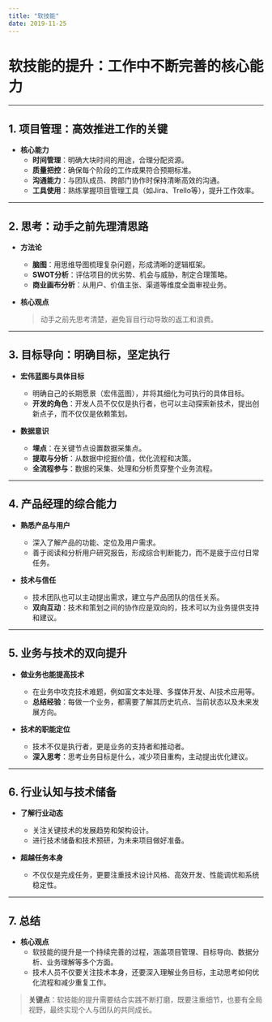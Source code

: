 ```yaml
---
title: "软技能"
date: 2019-11-25
---
```


# 软技能的提升：工作中不断完善的核心能力

---

## **1. 项目管理：高效推进工作的关键**

- **核心能力**  
  - **时间管理**：明确大块时间的用途，合理分配资源。  
  - **质量把控**：确保每个阶段的工作成果符合预期标准。  
  - **沟通能力**：与团队成员、跨部门协作时保持清晰高效的沟通。  
  - **工具使用**：熟练掌握项目管理工具（如Jira、Trello等），提升工作效率。  

---

## **2. 思考：动手之前先理清思路**

- **方法论**  
  - **脑图**：用思维导图梳理复杂问题，形成清晰的逻辑框架。  
  - **SWOT分析**：评估项目的优劣势、机会与威胁，制定合理策略。  
  - **商业画布分析**：从用户、价值主张、渠道等维度全面审视业务。  

- **核心观点**  
  > 动手之前先思考清楚，避免盲目行动导致的返工和浪费。

---

## **3. 目标导向：明确目标，坚定执行**

- **宏伟蓝图与具体目标**  
  - 明确自己的长期愿景（宏伟蓝图），并将其细化为可执行的具体目标。  
  - **开发的角色**：开发人员不仅仅是执行者，也可以主动探索新技术，提出创新点子，而不仅仅是依赖策划。  

- **数据意识**  
  - **埋点**：在关键节点设置数据采集点。  
  - **提取与分析**：从数据中挖掘价值，优化流程和决策。  
  - **全流程参与**：数据的采集、处理和分析贯穿整个业务流程。  

---

## **4. 产品经理的综合能力**

- **熟悉产品与用户**  
  - 深入了解产品的功能、定位及用户需求。  
  - 善于阅读和分析用户研究报告，形成综合判断能力，而不是疲于应付日常任务。  

- **技术与信任**  
  - 技术团队也可以主动提出需求，建立与产品团队的信任关系。  
  - **双向互动**：技术和策划之间的协作应是双向的，技术可以为业务提供支持和建议。  

---

## **5. 业务与技术的双向提升**

- **做业务也能提高技术**  
  - 在业务中攻克技术难题，例如富文本处理、多媒体开发、AI技术应用等。  
  - **总结经验**：每做一个业务，都需要了解其历史坑点、当前状态以及未来发展方向。  

- **技术的职能定位**  
  - 技术不仅是执行者，更是业务的支持者和推动者。  
  - **深入思考**：思考业务目标是什么，减少项目重构，主动提出优化建议。  

---

## **6. 行业认知与技术储备**

- **了解行业动态**  
  - 关注关键技术的发展趋势和架构设计。  
  - 进行技术储备和技术预研，为未来项目做好准备。  

- **超越任务本身**  
  - 不仅仅是完成任务，更要注重技术设计风格、高效开发、性能调优和系统稳定性。  

---

## **7. 总结**

- **核心观点**  
  - 软技能的提升是一个持续完善的过程，涵盖项目管理、目标导向、数据分析、业务理解等多个方面。  
  - 技术人员不仅要关注技术本身，还要深入理解业务目标，主动思考如何优化流程和减少重复工作。  

> **关键点**：软技能的提升需要结合实践不断打磨，既要注重细节，也要有全局视野，最终实现个人与团队的共同成长。

